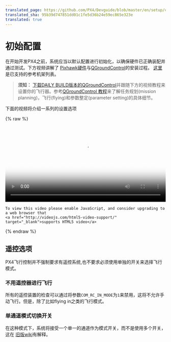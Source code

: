 ```yaml
---
translated_page: https://github.com/PX4/Devguide/blob/master/en/setup/config_initial.md
translated_sha: 95b39d747851dd01c1fe5d36b24e59ec865e323e
translated: true
---
```


# 初始配置

在开始开发PX4之前，系统应当以默认配置进行初始化，以确保硬件已正确装配并通过测试。下方视频讲解了 [Pixhawk硬件](../flight_controller/pixhawk.md)与[QGroundControl](../qgc/README.md)的安装过程。 [这里](../airframes/architecture.md)是已支持的参考机架列表。

> **须知：** [下载DAILY BUILD版本的QGroundControl](http://qgroundcontrol.org/downloads)并跟随下方的视频教程来设置你的飞行器。参考[QGroundControl 教程](../qgc/README.md)来了解任务规划(mission planning)，飞行(flying)和参数整定(parameter setting)的具体细节。

下面的视频将介绍一系列的设置选项

{% raw %}
<video id="my-video" class="video-js" controls preload="auto" width="100%" 
poster="https://files.readme.io/218544b-2016-09-14_09_38_55-QGroundControl_v3.0.0.png" data-setup='{"aspectRatio":"16:9"}'>
  <source src="http://7xvob5.com1.z0.glb.clouddn.com/1-PX4%20Autopilot%20Setup%20Tutorial%20Preview.mp4" type='video/mp4' >
  <p class="vjs-no-js">

    To view this video please enable JavaScript, and consider upgrading to a web browser that
    <a href="http://videojs.com/html5-video-support/" target="_blank">supports HTML5 video</a>
  </p>
</video>
{% endraw %}

## 遥控选项

PX4飞行控制并不强制要求有遥控系统,也不要求必须使用单独的开关来选择飞行模式。

### 不用遥控器进行飞行

所有的遥控装置的检查可以通过将参数`COM_RC_IN_MODE`为` 1 `来禁用，这将不允许手动飞行。但是，除了比如flying in之类的飞行模式。

### 单通道模式切换开关

在这种模式下，系统将接受一个单一的通道作为模式开关，而不是使用多个开关，这在 [旧版wiki](https://pixhawk.org/peripherals/radio-control/opentx/single_channel_mode_switch)有解释。

